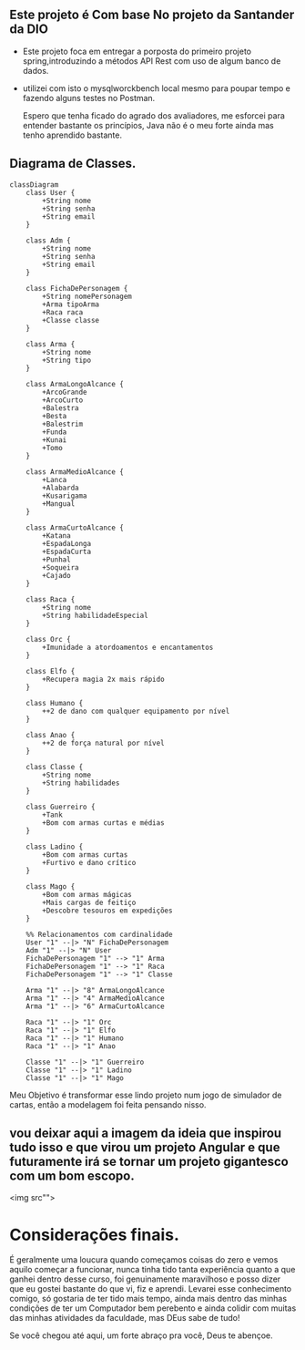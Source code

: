 ## Este projeto é Com base No projeto da Santander da DIO 


- Este projeto foca em entregar a porposta do primeiro projeto spring,introduzindo a métodos API Rest com uso de algum banco de dados.
- utilizei com isto o mysqlworckbench local mesmo para poupar tempo e fazendo alguns testes no Postman.

  Espero que tenha ficado do agrado dos avaliadores, me esforcei para entender bastante os princípios, Java não é o meu forte ainda mas tenho aprendido bastante.
## Diagrama de Classes.
```mermaid
classDiagram
    class User {
        +String nome
        +String senha
        +String email
    }

    class Adm {
        +String nome
        +String senha
        +String email
    }

    class FichaDePersonagem {
        +String nomePersonagem
        +Arma tipoArma
        +Raca raca
        +Classe classe
    }

    class Arma {
        +String nome
        +String tipo
    }

    class ArmaLongoAlcance {
        +ArcoGrande
        +ArcoCurto
        +Balestra
        +Besta
        +Balestrim
        +Funda
        +Kunai
        +Tomo
    }

    class ArmaMedioAlcance {
        +Lanca
        +Alabarda
        +Kusarigama
        +Mangual
    }

    class ArmaCurtoAlcance {
        +Katana
        +EspadaLonga
        +EspadaCurta
        +Punhal
        +Soqueira
        +Cajado
    }

    class Raca {
        +String nome
        +String habilidadeEspecial
    }

    class Orc {
        +Imunidade a atordoamentos e encantamentos
    }

    class Elfo {
        +Recupera magia 2x mais rápido
    }

    class Humano {
        ++2 de dano com qualquer equipamento por nível
    }

    class Anao {
        ++2 de força natural por nível
    }

    class Classe {
        +String nome
        +String habilidades
    }

    class Guerreiro {
        +Tank
        +Bom com armas curtas e médias
    }

    class Ladino {
        +Bom com armas curtas
        +Furtivo e dano crítico
    }

    class Mago {
        +Bom com armas mágicas
        +Mais cargas de feitiço
        +Descobre tesouros em expedições
    }

    %% Relacionamentos com cardinalidade
    User "1" --|> "N" FichaDePersonagem
    Adm "1" --|> "N" User
    FichaDePersonagem "1" --> "1" Arma
    FichaDePersonagem "1" --> "1" Raca
    FichaDePersonagem "1" --> "1" Classe

    Arma "1" --|> "8" ArmaLongoAlcance
    Arma "1" --|> "4" ArmaMedioAlcance
    Arma "1" --|> "6" ArmaCurtoAlcance

    Raca "1" --|> "1" Orc
    Raca "1" --|> "1" Elfo
    Raca "1" --|> "1" Humano
    Raca "1" --|> "1" Anao

    Classe "1" --|> "1" Guerreiro
    Classe "1" --|> "1" Ladino
    Classe "1" --|> "1" Mago

```

Meu Objetivo é transformar esse lindo projeto num jogo de simulador de cartas, então a modelagem foi feita pensando nisso.

## vou deixar aqui a imagem da ideia que inspirou tudo isso e que virou um projeto Angular e que futuramente irá se tornar um projeto gigantesco com um bom escopo.

<img src"">


# Considerações finais.

 É geralmente uma loucura quando começamos coisas do zero e vemos aquilo começar a funcionar, nunca tinha tido tanta experiência quanto a que ganhei dentro desse curso, foi genuinamente maravilhoso e posso dizer que eu gostei bastante do que vi, fiz e aprendi.
 Levarei esse conhecimento comigo, só gostaria de ter tido mais tempo, ainda mais dentro das minhas condições de ter um Computador bem perebento e ainda colidir com muitas das minhas atividades da faculdade, mas DEus sabe de tudo!

 Se você chegou até aqui, um forte abraço pra você, Deus te abençoe.
